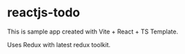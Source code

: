 # reactjs-todo

This is sample app created with Vite + React + TS Template.

Uses Redux with latest redux toolkit.

